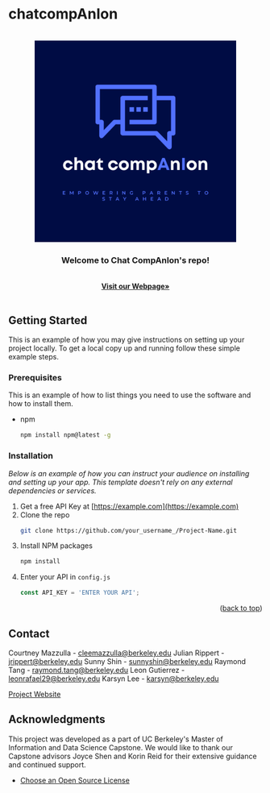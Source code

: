 # chatcompAnIon
<br />
<div align="center">
  <a href="https://https://github.com/chatcompAnIon/chatcompAnIon">
    <img src="images/Chat Companion Logo.png" alt="Logo" width="400" height="400">
  </a>

  <h3 align="center">Welcome to Chat CompAnIon's repo!</h3>

  <p align="center">
    <br />
    <a href="https://cleemazzulla.github.io/chatcompAnIon/"><strong>Visit our Webpage»</strong></a>
    <br />
    <br />
  </p>
</div>

<!-- ADD IN LATER TABLE OF CONTENTS -->

<!-- GETTING STARTED -->

## Getting Started

This is an example of how you may give instructions on setting up your project locally.
To get a local copy up and running follow these simple example steps.

### Prerequisites

This is an example of how to list things you need to use the software and how to install them.
* npm
  ```sh
  npm install npm@latest -g
  ```

### Installation

_Below is an example of how you can instruct your audience on installing and setting up your app. This template doesn't rely on any external dependencies or services._

1. Get a free API Key at [https://example.com](https://example.com)
2. Clone the repo
   ```sh
   git clone https://github.com/your_username_/Project-Name.git
   ```
3. Install NPM packages
   ```sh
   npm install
   ```
4. Enter your API in `config.js`
   ```js
   const API_KEY = 'ENTER YOUR API';
   ```

<p align="right">(<a href="#readme-top">back to top</a>)</p>





<!-- CONTACT -->
## Contact

Courtney Mazzulla - cleemazzulla@berkeley.edu
Julian Rippert - jrippert@berkeley.edu
Sunny Shin - sunnyshin@berkeley.edu
Raymond Tang - raymond.tang@berkeley.edu
Leon Gutierrez - leonrafael29@berkeley.edu
Karsyn Lee - karsyn@berkeley.edu

[Project Website](https://cleemazzulla.github.io/chatcompAnIon/)


<!-- ACKNOWLEDGMENTS -->
## Acknowledgments

This project was developed as a part of UC Berkeley's Master of Information and Data Science Capstone. We would like to thank our Capstone advisors Joyce Shen and Korin Reid for their extensive guidance and continued support.

* [Choose an Open Source License](https://choosealicense.com)

